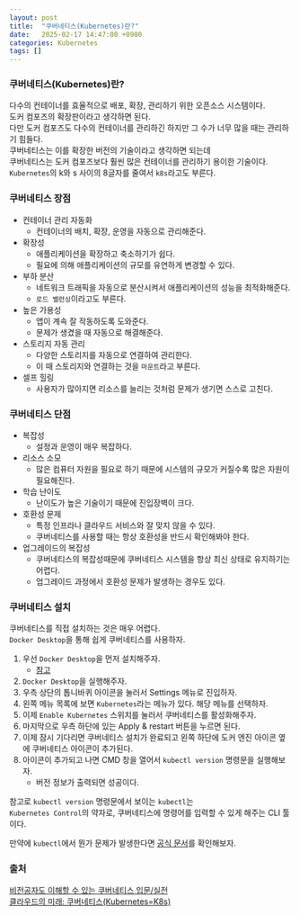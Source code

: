 ```yaml
---
layout: post
title:  "쿠버네티스(Kubernetes)란?"
date:   2025-02-17 14:47:00 +0900
categories: Kubernetes
tags: []
---
```


### 쿠버네티스(Kubernetes)란?

다수의 컨테이너를 효율적으로 배포, 확장, 관리하기 위한 오픈소스 시스템이다.  
도커 컴포즈의 확장판이라고 생각하면 된다.  
다만 도커 컴포즈도 다수의 컨테이너를 관리하긴 하지만 그 수가 너무 많을 때는 관리하기 힘들다.  
쿠버네티스는 이를 확장한 버전의 기술이라고 생각하면 되는데  
쿠버네티스는 도커 컴포즈보다 훨씬 많은 컨테이너를 관리하기 용이한 기술이다.  
`Kubernetes`의 k와 s 사이의 8글자를 줄여서 `k8s`라고도 부른다.

### 쿠버네티스 장점

- 컨테이너 관리 자동화
    - 컨테이너의 배치, 확장, 운영을 자동으로 관리해준다.
- 확장성
    - 애플리케이션을 확장하고 축소하기가 쉽다.
    - 필요에 의해 애플리케이션의 규모를 유연하게 변경할 수 있다.
- 부하 분산
    - 네트워크 트래픽을 자동으로 분산시켜서 애플리케이션의 성능을 최적화해준다.
    - `로드 밸런싱`이라고도 부른다.
- 높은 가용성
    - 앱이 계속 잘 작동하도록 도와준다.
    - 문제가 생겼을 때 자동으로 해결해준다.
- 스토리지 자동 관리
    - 다양한 스토리지를 자동으로 연결하여 관리한다.
    - 이 때 스토리지와 연결하는 것을 `마운트`라고 부른다.
- 셀프 힐링
    - 사용자가 많아지면 리소스를 늘리는 것처럼 문제가 생기면 스스로 고친다.

### 쿠버네티스 단점

- 복잡성
    - 설정과 운영이 매우 복잡하다.
- 리소스 소모
    - 많은 컴퓨터 자원을 필요로 하기 때문에 시스템의 규모가 커질수록 많은 자원이 필요해진다.
- 학습 난이도
    - 난이도가 높은 기술이기 때문에 진입장벽이 크다.
- 호환성 문제
    - 특정 인프라나 클라우드 서비스와 잘 맞지 않을 수 있다.
    - 쿠버네티스를 사용할 때는 항상 호환성을 반드시 확인해봐야 한다.
- 업그레이드의 복잡성
    - 쿠버네티스의 복잡성때문에 쿠버네티스 시스템을 항상 최신 상태로 유지하기는 어렵다.
    - 업그레이드 과정에서 호환성 문제가 발생하는 경우도 있다.

### 쿠버네티스 설치

쿠버네티스를 직접 설치하는 것은 매우 어렵다.  
`Docker Desktop`을 통해 쉽게 쿠버네티스를 사용하자.

1. 우선 `Docker Desktop`을 먼저 설치해주자.
    - [참고](https://sangwon0724.github.io/posts/docker-001/#%EB%8F%84%EC%BB%A4-%EC%84%A4%EC%B9%98%ED%95%98%EA%B8%B0-windows-os-%EA%B8%B0%EC%A4%80)
2. `Docker Desktop`을 실행해주자.
3. 우측 상단의 톱니바퀴 아이콘을 눌러서 Settings 메뉴로 진입하자.
4. 왼쪽 메뉴 목록에 보면 `Kubernetes`라는 메뉴가 있다. 해당 메뉴를 선택하자.
5. 이제 `Enable Kubernetes` 스위치를 눌러서 쿠버네티스를 활성화해주자.
6. 마지막으로 우측 하단에 있는 Apply & restart 버튼을 누르면 된다.
7. 이제 잠시 기다리면 쿠버네티스 설치가 완료되고 왼쪽 하단에 도커 엔진 아이콘 옆에 쿠버네티스 아이콘이 추가된다.
8. 아이콘이 추가되고 나면 CMD 창을 열어서 `kubectl version` 명령문을 실행해보자.
    - 버전 정보가 출력되면 성공이다.

참고로 `kubectl version` 명령문에서 보이는 `kubectl`는  
`Kubernetes Control`의 약자로, 쿠버네티스에 명령어를 입력할 수 있게 해주는 CLI 툴이다.

만약에 `kubectl`에서 뭔가 문제가 발생한다면 [공식 문서](https://kubernetes.io/ko/docs/tasks/tools/install-kubectl-windows/)를 확인해보자.

### 출처

[비전공자도 이해할 수 있는 쿠버네티스 입문/실전](https://www.inflearn.com/course/%EB%B9%84%EC%A0%84%EA%B3%B5%EC%9E%90-%EC%BF%A0%EB%B2%84%EB%84%A4%ED%8B%B0%EC%8A%A4-%EC%9E%85%EB%AC%B8-%EC%8B%A4%EC%A0%84)  
[클라우드의 미래: 쿠버네티스(Kubernetes=K8s)](https://beyondtheorbit.tistory.com/entry/%ED%81%B4%EB%9D%BC%EC%9A%B0%EB%93%9C%EC%9D%98-%EB%AF%B8%EB%9E%98-%EC%BF%A0%EB%B2%84%EB%84%A4%ED%8B%B0%EC%8A%A4KubernetesK8s)